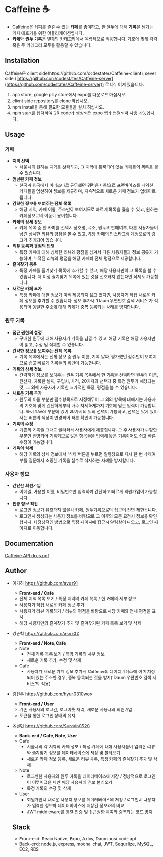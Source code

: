 # Caffeine ☕️
- Caffeine은 커피를 즐길 수 있는 **카페**를 좋아하고, 한 원두에 대해 **기록**을 남기는 커피 애호가를 위한 어플리케이션입니다.<br>
- **카페**와 **원두 기록**은 별개의 카테고리에서 독립적으로 작동합니다. 기호에 맞게 각각 혹은 두 카테고리 모두를 활용할 수 있습니다.

## Installation 
Caffeine은 client side([https://github.com/codestates/Caffeine-client)](https://github.com/codestates/Caffeine-client), sever side ([https://github.com/codestates/Caffeine-server](https://github.com/codestates/Caffeine-server)) 로 나누어져 있습니다.

 1. app store, google play store에서 expo를 다운로드 하십시오.
 2. client side repository를 clone 하십시오.
 3. npm install을 통해 필요한 모듈들을 설치 하십시오.
 4. npm start를 입력하여 QR code가 생성되면 expo 앱과 연결되어 사용 가능합니다.

## Usage
### 카페 
 - **지역 선택**  
    - 서울시의 원하는 지역을 선택하고, 그 지역에 등록되어 있는 카페들의 목록을 볼 수 있습니다.
  - **엄선된 카페 정보**
    - 한국과 영국에서 바리스타로 근무했던 경력을 바탕으로 프랜차이즈를 제외한 카페들을 엄선하여 정보를 제공하며, 지속적으로 새로운 카페 정보가 업데이트됩니다. 
  - **간략한 정보를 보여주는 전체 목록**
    - 해당 지역, 카페 이름, 주소만이 보여지므로 빠르게 목록을 훓을 수 있고, 원하는 카페정보로의 이동이 용이합니다.
  - **카페의 상세 정보**  
    - 카페 목록 중 한 카페를 선택시 상호명, 주소, 원두의 판매여부, 다른 사용자들이 남긴 상세한 리뷰와 평점을 볼 수 있고, 해당 카페의 인스타그램 계정으로의 링크가 추가되어 있습니다.
  - **리뷰 등록과 평점의 반영**  
    - 특정 카페에 대해 상세한 리뷰와 평점을 남겨서 다른 사용자들과 정보 공유가 가능하며, 누적된 리뷰의 평점을 해당 카페의 전체 평점으로 제공합니다.
  - **즐겨찾기 등록**   
    - 특정 카페를 즐겨찾기 목록에 추가할 수 있고, 해당 사용자만이 그 목록을 볼 수 있습니다. 더 이상 즐겨찾기 목록에 있는 것을 선호하지 않는다면 삭제도 가능합니다.
  - **새로운 카페 추가**   
    - 특정 카페에 대한 정보가 아직 제공되지 않고 있다면, 사용자가 직접 새로운 카페 정보를 추가할 수 있습니다.
    정보 추가시 'Daum 우편번호 검색 서비스'가 적용되어 동일한 주소에 대해 카페가 중복 등록되는 사례를 방지합니다.
    
### 원두 기록 
  - **접근 권한의 설정**
    - 구매한 원두에 대해 사용자가 기록을 남길 수 있고, 해당 기록은 해당 사용자만이 읽고, 수정 및 삭제할 수 있습니다.
  - **간략한 정보를 보여주는 전체 목록**
    - 기록 목록에서는 전체 정보 중 원두 이름, 기록 날짜, 평가했던 점수만이 보여지므로 쉽고 빠르게 기록들의 확인이 가능합니다.
  - **기록의 상세 정보**
    - 간략하게 정보를 보여주는 원두 기록 목록에서 한 기록을 선택하면 원두의 이름, 원산지, 기록한 날짜, 구입처, 가격, 20가지의 선택지 중 특정 원두가 해당되는 맛, 그 외에 사용자가 기록한 추가적인 특징, 평점을 볼 수 있습니다.
  - **새로운 기록 추가**
    - 원두의 이름 부분만 필수항목으로 지정해두어 그 외의 항목에 대해서는 사용자의 기호에 맞게 간단하게부터 아주 자세하게까지 기호에 맞는 입력이 가능합니다.
    특히 flavor 부분에 있어 20가지의 맛의 선택이 가능하고, 선택된 맛에 있어서는 버튼의 색상이 변경되어 빠른 확인이 가능합니다.
  - **기록의 수정**
    - 기존의 기록을 그대로 불러와서 사용자에게 제공합니다. 그 후 사용자가 수정한 부분만 반영되어 기록되므로 많은 항목들을 입력해 놓은 기록이어도 쉽고 빠른 수정이 가능합니다.
  - **기록의 삭제**
    - 해당 기록의 상세 정보에서 '삭제'버튼을 누르면 알림창으로 다시 한 번 삭제여부를 질문해서 소중한 기록을 실수로 삭제하는 사례를 방지합니다.

### 사용자 정보
  - **간단한 회원가입**
    - 이메일, 사용할 이름, 비밀번호만 입력하여 간단하고 빠르게 회원가입이 가능합니다.
  - **인증 정보 확인**
    - 로그인 정보가 유효하지 않을시 카페, 원두기록으로의 접근이 전면 제한됩니다.
    - 로그인시 생성되는 사용자 정보를 바탕으로 그 이후의 모든 요청시 정보를 확인합니다. 비정상적인 방법으로 특정 페이지에 접근시 알림창이 나오고, 로그인 페이지로 이동합니다.

 ## Documentation
 [Caffeine API docs.pdf](https://github.com/codestates/Caffeine-client/files/5046771/Caffeine.API.docs.pdf)
 
 ## Author
 - 이지하 https://github.com/ayus91
   - **Front-end / Cafe**
   - 전체 지역 목록 보기 / 특정 지역의 카페 목록 / 한 카페의 세부 정보 
   - 사용자가 직접 새로운 카페 정보 추가
   - 사용자가 리뷰 기록하기 / 리뷰의 평점을 바탕으로 해당 카페의 전체 평점을 표시
   - 해당 사용자만의 즐겨찾기 추가 및 즐겨찾기된 카페 목록 보기 및 삭제
 
 - 강준혁 https://github.com/aiora32
   - **Front-end / Note, Cafe**
   - Note
     - 전체 기록 목록 보기 / 특정 기록의 세부 정보
     - 새로운 기록 추가, 수정 및 삭제
   - Cafe
     - 사용자가 새로운 카페 정보 추가시 Caffeine의 데이터베이스에 이미 저장되어 있는 주소인 경우, 중복 등록되는 것을 방지('Daum 우편번호 검색 서비스'의 적용)
    
 - 김현우 https://github.com/hyun0310woo
   - **Front-end / User**
   - 기존 사용자의 로그인, 로그아웃 처리, 새로운 사용자의 회원가입
   - 토큰을 통한 로그인 상태의 유지
   
 - 조선민 https://github.com/Sunmin0520
   - **Back-end / Cafe, Note, User**
   - Cafe
     - 서울시의 각 지역의 카페 정보 / 특정 카페에 대해 사용자들이 입력한 리뷰와 즐겨찾기 정보를 데이터베이스에 저장 및 불러오기
     - 새로운 카페 정보 등록, 새로운 리뷰 등록, 특정 카페의 즐겨찾기 추가 및 삭제
   - Note
     - 로그인한 사용자의 원두 기록을 데이터베이스에 저장 / 정상적으로 로그인이 이루어졌을 때만 해당 사용자의 정보 불러오기
     - 특정 기록의 수정 및 삭제
   - User
     - 회원가입시 새로운 사용자 정보를 데이터베이스에 저장 / 로그인시 사용자가 입력한 정보와 데이터베이스에 저장된 정보와의 비교
     - JWT middleware를 통한 인증 및 접근권한 부여와 중복되는 코드 방지
   
   ## Stack
   - Front-end: React Native, Expo, Axios, Daum post code api
   - Back-end: node.js, express, mocha, chai, JWT, Sequelize, MySQL, EC2, RDS
